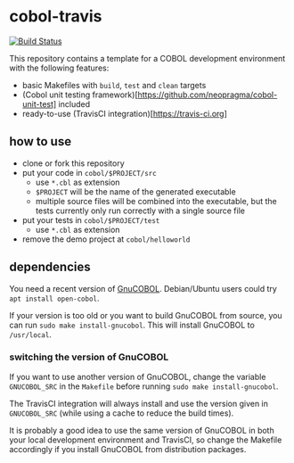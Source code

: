 cobol-travis
============

[![Build Status](https://travis-ci.org/mmitch/cobol-travis.svg?branch=master)](https://travis-ci.org/mmitch/cobol-travis)

This repository contains a template for a COBOL development
environment with the following features:

- basic Makefiles with ``build``, ``test`` and ``clean`` targets
- (Cobol unit testing
  framework)[https://github.com/neopragma/cobol-unit-test] included
- ready-to-use (TravisCI integration)[https://travis-ci.org]


how to use
----------
 
- clone or fork this repository
- put your code in ``cobol/$PROJECT/src``
  - use ``*.cbl`` as extension
  - ``$PROJECT`` will be the name of the generated executable
  - multiple source files will be combined into the executable, but
    the tests currently only run correctly with a single source file
- put your tests in ``cobol/$PROJECT/test``
  - use ``*.cbl`` as extension
- remove the demo project at ``cobol/helloworld``


dependencies
------------

You need a recent version of [GnuCOBOL](https://savannah.gnu.org/projects/gnucobol).
Debian/Ubuntu users could try ``apt install open-cobol``.

If your version is too old or you want to build GnuCOBOL from source,
you can run ``sudo make install-gnucobol``.  This will install
GnuCOBOL to ``/usr/local``.

### switching the version of GnuCOBOL

If you want to use another version of GnuCOBOL, change the variable
``GNUCOBOL_SRC`` in the ``Makefile`` before running ``sudo make
install-gnucobol``.

The TravisCI integration will always install and use the version given
in ``GNUCOBOL_SRC`` (while using a cache to reduce the build times).

It is probably a good idea to use the same version of GnuCOBOL in both
your local development environment and TravisCI, so change the
Makefile accordingly if you install GnuCOBOL from distribution
packages.
